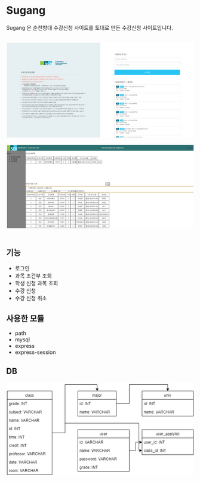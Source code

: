 # Sugang
Sugang 은 순천향대 수강신청 사이트를 토대로 만든 수강신청 사이트입니다.

<br>
<center>
<img src="./info-img/home.png" width="500">
</center>
<br>
<center>
<img src="./info-img/main.png" width="500">
</center>
<br>

## 기능
* 로그인
* 과목 조건부 조회
* 학생 신청 과목 조회
* 수강 신청
* 수강 신청 취소

## 사용한 모듈
* path
* mysql
* express
* express-session

## DB
<center>
<img src="./info-img/diagram.jpg" width="500">
</center>